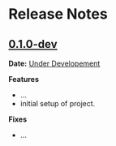 # Release Notes

## [0.1.0-dev]

__Date:__ [Under Developement](https://github.com/abhyudaypratap/stack-overflow-clone-web/issues/1)

__Features__

- ...
- initial setup of project.

__Fixes__

- ...

[0.1.0-dev]: https://github.com/abhyudaypratap/stack-overflow-clone-web/compare/v0.0.0...master
